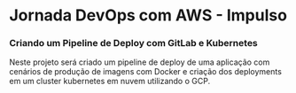 # Jornada DevOps com AWS - Impulso

### Criando um Pipeline de Deploy com GitLab e Kubernetes

Neste projeto será criado um pipeline de deploy de uma aplicação com cenários de produção de imagens com Docker e criação dos deployments em um cluster kubernetes em nuvem utilizando o GCP.
